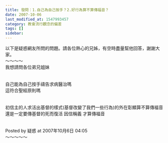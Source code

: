 ```yaml
---
title: 發問：1.自己為自己按手？2.好行為算不算傳福音？
date: 2007-10-06
last_modified_at: 1547993457
category: 教會流行觀念的偏差
tags: []
sidebar: 
---
```


<p>以下是疑惑網友所問的問題。請各位熱心的兄姊，有空時盡量幫他回答，謝謝大家。<br/><!--more-->～～～～<br/>我想請問各位弟兄姐妹<br/><br/><br/>自己能為自己按手禱告求病醫治嗎<br/>這符合聖經原則嗎<br/><br/><br/>初信主的人求活出基督的樣式(基督改變了我們一些行為)的外在彰顯算不算傳福音 還是一定要傳基督的死而復活 因信稱義 才算傳福音<br/><br/><br/>Posted by 疑惑 at 2007年10月6日 04:05 <br/>～～～～～<br/><br/></p>